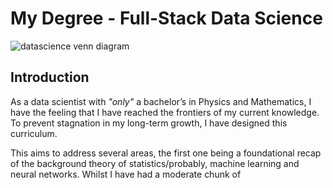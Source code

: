# My Degree - Full-Stack Data Science

![datascience venn diagram](./images/data_science_venn_diagram.png)

## Introduction

  As a data scientist with *"only"* a bachelor’s in Physics and Mathematics, I have the feeling that I have reached the frontiers of my current knowledge. To prevent stagnation in my long-term growth, I have designed this curriculum.

This aims to address several areas, the first one being a foundational recap of the background theory of statistics/probably, machine learning and neural networks. Whilst I have had a moderate chunk of 